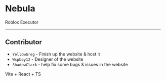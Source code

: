 # Nebula
Roblox Executor

---
## Contributor
- `YellowGreg` - Finish up the website & host it
- `Wspboy12` - Designer of the website
- `ShadowClark` - help fix some bugs & issues in the website

Vite + React + TS
